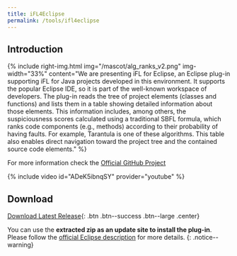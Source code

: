 ```yaml
---
title: iFL4Eclipse
permalink: /tools/ifl4eclipse
---
```


## Introduction

{% include right-img.html img="/mascot/alg_ranks_v2.png" img-width="33%"
content="We are presenting iFL for Eclipse, an Eclipse plug-in supporting iFL for Java projects developed in this environment. It supports the popular Eclipse IDE, so it is part of the well-known workspace of developers. The plug-in reads the tree of project elements (classes and functions) and lists them in a table showing detailed information about those elements. This information includes, among others, the suspiciousness scores calculated using a traditional SBFL formula, which ranks code components (e.g., methods) according to their probability of having faults. For example, Tarantula is one of these algorithms. This table also enables direct navigation toward the project tree and the contained source code elements." %}

For more information check the [Official GitHub Project](https://github.com/InteractiveFaultLocalization/iFL4Eclipse)

{% include video id="ADeK5ibnqSY" provider="youtube" %}

## Download

[//]: # (TODO replace with the final link after upstream merge)
[Download Latest Release](https://github.com/InteractiveFaultLocalization/iFL4Eclipse/releases/latest){: .btn .btn--success .btn--large .center}

You can use the **extracted zip as an update site to install the plug-in**. Please follow the [official Eclipse description](https://help.eclipse.org/2022-09/topic/org.eclipse.wb.doc.user/html/installation/updatesite_3.8.html) for more details.
{: .notice--warning}